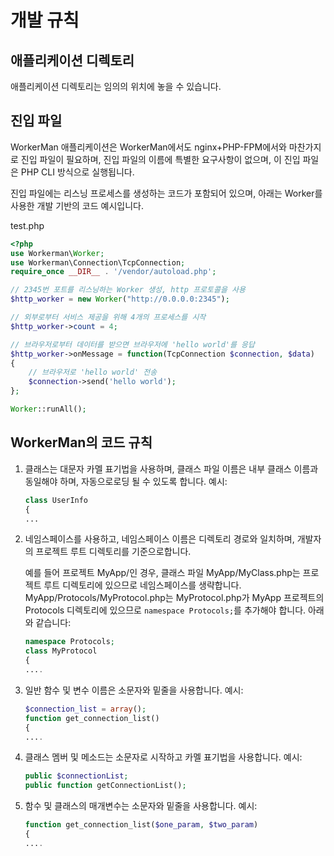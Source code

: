 # 개발 규칙

## 애플리케이션 디렉토리

애플리케이션 디렉토리는 임의의 위치에 놓을 수 있습니다.

## 진입 파일

WorkerMan 애플리케이션은 WorkerMan에서도 nginx+PHP-FPM에서와 마찬가지로 진입 파일이 필요하며, 진입 파일의 이름에 특별한 요구사항이 없으며, 이 진입 파일은 PHP CLI 방식으로 실행됩니다.

진입 파일에는 리스닝 프로세스를 생성하는 코드가 포함되어 있으며, 아래는 Worker를 사용한 개발 기반의 코드 예시입니다.

test.php
```php
<?php
use Workerman\Worker;
use Workerman\Connection\TcpConnection;
require_once __DIR__ . '/vendor/autoload.php';

// 2345번 포트를 리스닝하는 Worker 생성, http 프로토콜을 사용
$http_worker = new Worker("http://0.0.0.0:2345");

// 외부로부터 서비스 제공을 위해 4개의 프로세스를 시작
$http_worker->count = 4;

// 브라우저로부터 데이터를 받으면 브라우저에 'hello world'를 응답
$http_worker->onMessage = function(TcpConnection $connection, $data)
{
    // 브라우저로 'hello world' 전송
    $connection->send('hello world');
};

Worker::runAll();

```

## WorkerMan의 코드 규칙

1. 클래스는 대문자 카멜 표기법을 사용하며, 클래스 파일 이름은 내부 클래스 이름과 동일해야 하며, 자동으로로딩 될 수 있도록 합니다. 예시: 
   ```php
   class UserInfo
   {
   ...
   ```

2. 네임스페이스를 사용하고, 네임스페이스 이름은 디렉토리 경로와 일치하며, 개발자의 프로젝트 루트 디렉토리를 기준으로합니다.

   예를 들어 프로젝트 MyApp/인 경우, 클래스 파일 MyApp/MyClass.php는 프로젝트 루트 디렉토리에 있으므로 네임스페이스를 생략합니다. MyApp/Protocols/MyProtocol.php는 MyProtocol.php가 MyApp 프로젝트의 Protocols 디렉토리에 있으므로 ```namespace Protocols;```를 추가해야 합니다. 아래와 같습니다:
   ```php
   namespace Protocols;
   class MyProtocol
   {
   ....
   ```

3. 일반 함수 및 변수 이름은 소문자와 밑줄을 사용합니다. 예시:
   ```php
   $connection_list = array();
   function get_connection_list()
   {
   ....
   ```

4. 클래스 멤버 및 메소드는 소문자로 시작하고 카멜 표기법을 사용합니다. 예시:
   ```php
   public $connectionList;
   public function getConnectionList();
   ```

5. 함수 및 클래스의 매개변수는 소문자와 밑줄을 사용합니다. 예시:
   ```php
   function get_connection_list($one_param, $two_param)
   {
   ....

   ```
